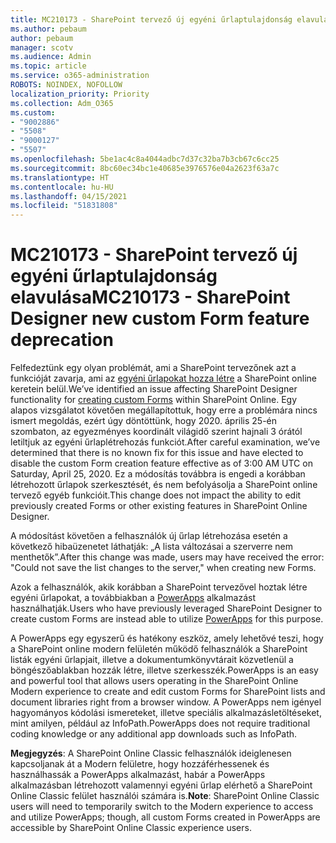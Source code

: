 ```yaml
---
title: MC210173 - SharePoint tervező új egyéni űrlaptulajdonság elavulása
ms.author: pebaum
author: pebaum
manager: scotv
ms.audience: Admin
ms.topic: article
ms.service: o365-administration
ROBOTS: NOINDEX, NOFOLLOW
localization_priority: Priority
ms.collection: Adm_O365
ms.custom:
- "9002886"
- "5508"
- "9000127"
- "5507"
ms.openlocfilehash: 5be1ac4c8a4044adbc7d37c32ba7b3cb67c6cc25
ms.sourcegitcommit: 8bc60ec34bc1e40685e3976576e04a2623f63a7c
ms.translationtype: HT
ms.contentlocale: hu-HU
ms.lasthandoff: 04/15/2021
ms.locfileid: "51831808"
---
```

# <a name="mc210173---sharepoint-designer-new-custom-form-feature-deprecation"></a><span data-ttu-id="eb9ef-102">MC210173 - SharePoint tervező új egyéni űrlaptulajdonság elavulása</span><span class="sxs-lookup"><span data-stu-id="eb9ef-102">MC210173 - SharePoint Designer new custom Form feature deprecation</span></span>

<span data-ttu-id="eb9ef-103">Felfedeztünk egy olyan problémát, ami a SharePoint tervezőnek azt a funkcióját zavarja, ami az [egyéni űrlapokat hozza létre](https://support.microsoft.com/en-us/office/create-a-custom-list-form-using-sharepoint-designer-917d8fdb-ee00-4441-adb3-a94612d1d105?ui=en-us&rs=en-us&ad=us#bm2) a SharePoint online keretein belül.</span><span class="sxs-lookup"><span data-stu-id="eb9ef-103">We’ve identified an issue affecting SharePoint Designer functionality for [creating custom Forms](https://support.microsoft.com/en-us/office/create-a-custom-list-form-using-sharepoint-designer-917d8fdb-ee00-4441-adb3-a94612d1d105?ui=en-us&rs=en-us&ad=us#bm2) within SharePoint Online.</span></span> <span data-ttu-id="eb9ef-104">Egy alapos vizsgálatot követően megállapítottuk, hogy erre a problémára nincs ismert megoldás, ezért úgy döntöttünk, hogy 2020. április 25-én szombaton, az egyezményes koordinált világidő szerint hajnali 3 órától letiltjuk az egyéni űrlaplétrehozás funkciót.</span><span class="sxs-lookup"><span data-stu-id="eb9ef-104">After careful examination, we’ve determined that there is no known fix for this issue and have elected to disable the custom Form creation feature effective as of 3:00 AM UTC on Saturday, April 25, 2020.</span></span> <span data-ttu-id="eb9ef-105">Ez a módosítás továbbra is engedi a korábban létrehozott űrlapok szerkesztését, és nem befolyásolja a SharePoint online tervező egyéb funkcióit.</span><span class="sxs-lookup"><span data-stu-id="eb9ef-105">This change does not impact the ability to edit previously created Forms or other existing features in SharePoint Online Designer.</span></span>

<span data-ttu-id="eb9ef-106">A módosítást követően a felhasználók új űrlap létrehozása esetén a következő hibaüzenetet láthatják: „A lista változásai a szerverre nem menthetők”.</span><span class="sxs-lookup"><span data-stu-id="eb9ef-106">After this change was made, users may have received the error: "Could not save the list changes to the server," when creating new Forms.</span></span>

<span data-ttu-id="eb9ef-107">Azok a felhasználók, akik korábban a SharePoint tervezővel hoztak létre egyéni űrlapokat, a továbbiakban a [PowerApps](https://docs.microsoft.com/powerapps/maker/canvas-apps/customize-list-form) alkalmazást használhatják.</span><span class="sxs-lookup"><span data-stu-id="eb9ef-107">Users who have previously leveraged SharePoint Designer to create custom Forms are instead able to utilize [PowerApps](https://docs.microsoft.com/powerapps/maker/canvas-apps/customize-list-form) for this purpose.</span></span>

<span data-ttu-id="eb9ef-108">A PowerApps egy egyszerű és hatékony eszköz, amely lehetővé teszi, hogy a SharePoint online modern felületén működő felhasználók a SharePoint listák egyéni űrlapjait, illetve a dokumentumkönyvtárait közvetlenül a böngészőablakban hozzák létre, illetve szerkesszék.</span><span class="sxs-lookup"><span data-stu-id="eb9ef-108">PowerApps is an easy and powerful tool that allows users operating in the SharePoint Online Modern experience to create and edit custom Forms for SharePoint lists and document libraries right from a browser window.</span></span> <span data-ttu-id="eb9ef-109">A PowerApps nem igényel hagyományos kódolási ismereteket, illetve speciális alkalmazásletöltéseket, mint amilyen, például az InfoPath.</span><span class="sxs-lookup"><span data-stu-id="eb9ef-109">PowerApps does not require traditional coding knowledge or any additional app downloads such as InfoPath.</span></span>

<span data-ttu-id="eb9ef-110">**Megjegyzés**: A SharePoint Online Classic felhasználók ideiglenesen kapcsoljanak át a Modern felületre, hogy hozzáférhessenek és használhassák a PowerApps alkalmazást, habár a PowerApps alkalmazásban létrehozott valamennyi egyéni űrlap elérhető a SharePoint Online Classic felület használói számára is.</span><span class="sxs-lookup"><span data-stu-id="eb9ef-110">**Note**: SharePoint Online Classic users will need to temporarily switch to the Modern experience to access and utilize PowerApps; though, all custom Forms created in PowerApps are accessible by SharePoint Online Classic experience users.</span></span>
